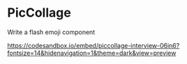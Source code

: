 # PicCollage

Write a flash emoji component

<https://codesandbox.io/embed/piccollage-interview-06in6?fontsize=14&hidenavigation=1&theme=dark&view=preview>
